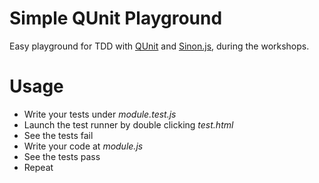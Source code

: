 # Simple QUnit Playground
Easy playground for TDD with [QUnit](https://api.qunitjs.com/) and [Sinon.js](http://sinonjs.org/), during the workshops.

# Usage
* Write your tests under *module.test.js*
* Launch the test runner by double clicking *test.html*
* See the tests fail
* Write your code at *module.js*
* See the tests pass
* Repeat
